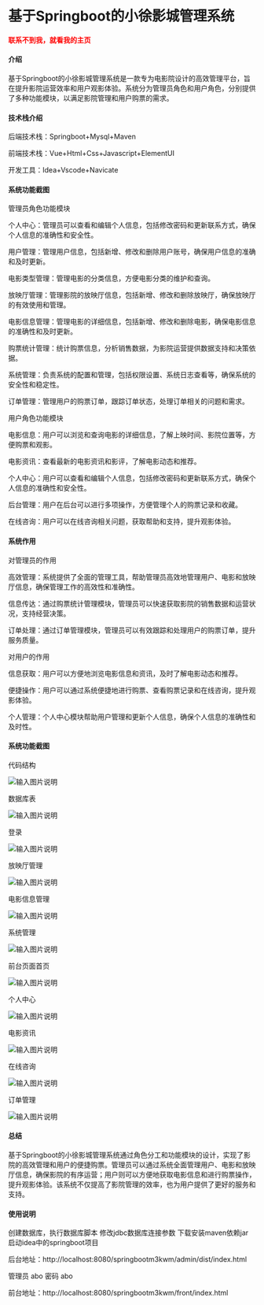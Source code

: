 # 基于Springboot的小徐影城管理系统

<h4 style='color:red'>联系不到我，就看我的主页 </h4> 
 
#### 介绍

基于Springboot的小徐影城管理系统是一款专为电影院设计的高效管理平台，旨在提升影院运营效率和用户观影体验。系统分为管理员角色和用户角色，分别提供了多种功能模块，以满足影院管理和用户购票的需求。

#### 技术栈介绍

后端技术栈：Springboot+Mysql+Maven

前端技术栈：Vue+Html+Css+Javascript+ElementUI

开发工具：Idea+Vscode+Navicate

#### 系统功能截图

管理员角色功能模块

个人中心：管理员可以查看和编辑个人信息，包括修改密码和更新联系方式，确保个人信息的准确性和安全性。

用户管理：管理用户信息，包括新增、修改和删除用户账号，确保用户信息的准确和及时更新。

电影类型管理：管理电影的分类信息，方便电影分类的维护和查询。

放映厅管理：管理影院的放映厅信息，包括新增、修改和删除放映厅，确保放映厅的有效使用和管理。

电影信息管理：管理电影的详细信息，包括新增、修改和删除电影，确保电影信息的准确性和及时更新。

购票统计管理：统计购票信息，分析销售数据，为影院运营提供数据支持和决策依据。

系统管理：负责系统的配置和管理，包括权限设置、系统日志查看等，确保系统的安全性和稳定性。

订单管理：管理用户的购票订单，跟踪订单状态，处理订单相关的问题和需求。

用户角色功能模块

电影信息：用户可以浏览和查询电影的详细信息，了解上映时间、影院位置等，方便购票和观影。

电影资讯：查看最新的电影资讯和影评，了解电影动态和推荐。

个人中心：用户可以查看和编辑个人信息，包括修改密码和更新联系方式，确保个人信息的准确性和安全性。

后台管理：用户在后台可以进行多项操作，方便管理个人的购票记录和收藏。

在线咨询：用户可以在线咨询相关问题，获取帮助和支持，提升观影体验。

#### 系统作用

对管理员的作用

高效管理：系统提供了全面的管理工具，帮助管理员高效地管理用户、电影和放映厅信息，确保管理工作的高效性和准确性。

信息传达：通过购票统计管理模块，管理员可以快速获取影院的销售数据和运营状况，支持经营决策。

订单处理：通过订单管理模块，管理员可以有效跟踪和处理用户的购票订单，提升服务质量。

对用户的作用

信息获取：用户可以方便地浏览电影信息和资讯，及时了解电影动态和推荐。

便捷操作：用户可以通过系统便捷地进行购票、查看购票记录和在线咨询，提升观影体验。

个人管理：个人中心模块帮助用户管理和更新个人信息，确保个人信息的准确性和及时性。

#### 系统功能截图

代码结构

![输入图片说明](images/58cfcabecf33ff1dc9c3fd76835bb13.png)

数据库表

![输入图片说明](images/5c86bed3248fa6aadafec332c139339.png)

登录

![输入图片说明](images/a10434daa5289fc7742ccc28ee3c3c6.png)

放映厅管理

![输入图片说明](images/05d4bd5323e81ec4f5fd3c6a30e7ece.png)

电影信息管理

![输入图片说明](images/29f1e2a3e418b96ccf24f0dcce3beb8.png)

系统管理

![输入图片说明](images/a27f93e733398ed9edfa15448bd01a1.png)

前台页面首页

![输入图片说明](images/9e3b0d4258c645f07af796027e6d952.png)

个人中心

![输入图片说明](images/b3b72808ca924fbda1b06bc4afca61f.png)

电影资讯

![输入图片说明](images/98e263c64be160de1c8256e8a73f49a.png)

在线咨询

![输入图片说明](images/be491a39f82e8e500eeddd31397ff73.png)

订单管理

![输入图片说明](images/c79cbdc47ed619f01ca71e23987524d.png)

#### 总结

基于Springboot的小徐影城管理系统通过角色分工和功能模块的设计，实现了影院的高效管理和用户的便捷购票。管理员可以通过系统全面管理用户、电影和放映厅信息，确保影院的有序运营；用户则可以方便地获取电影信息和进行购票操作，提升观影体验。该系统不仅提高了影院管理的效率，也为用户提供了更好的服务和支持。

#### 使用说明

创建数据库，执行数据库脚本 修改jdbc数据库连接参数 下载安装maven依赖jar 启动idea中的springboot项目


后台地址：http://localhost:8080/springbootm3kwm/admin/dist/index.html

管理员  abo 密码 abo

前台地址：http://localhost:8080/springbootm3kwm/front/index.html
